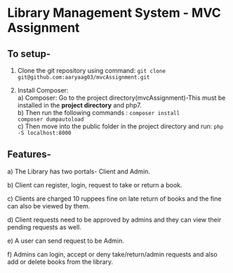 # Library Management System - MVC Assignment
## To setup- 
  1) Clone the git repository using command:
  `git clone git@github.com:aaryaag03/mvcAssignment.git`
  
  2) Install Composer:     
  a) Composer: 
     Go to the project directory(mvcAssignment)-This must be installed in the **project directory** and php7.    
  b) Then run the following commands :
    `composer install`    
    `composer dumpautoload`  
  c) Then move into the public folder in the project directory and run:
     `php -S localhost:8000`
          
## Features-
   a) The Library has two portals- Client and Admin.
   
   b) Client can register, login, request to take or return a book. 
   
   c) Clients are charged 10 ruppees fine on late return of books and the fine can also be viewed by them.
   
   d) Client requests need to be approved by admins and they can view their pending requests as well.
   
   e) A user can send request to be Admin.
   
   f) Admins can login, accept or deny take/return/admin requests and also add or delete books from the library.
  
  
